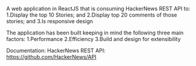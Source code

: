 A web application in ReactJS that is consuming HackerNews REST API to:
1.Display the top 10 Stories; and
2.Display top 20 comments of those stories; and
3.Is responsive design

The application has been built keeping in mind the following three main factors:
1.Performance
2.Efficiency
3.Build and design for extensibility

Documentation:
HackerNews REST API: https://github.com/HackerNews/API